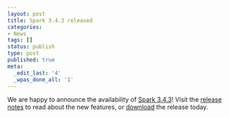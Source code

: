 ```yaml
---
layout: post
title: Spark 3.4.3 released
categories:
- News
tags: []
status: publish
type: post
published: true
meta:
  _edit_last: '4'
  _wpas_done_all: '1'
---
```

We are happy to announce the availability of <a href="{{site.baseurl}}/releases/spark-release-3-4-3.html" title="Spark Release 3.4.3">Spark 3.4.3</a>! Visit the <a href="{{site.baseurl}}/releases/spark-release-3-4-3.html" title="Spark Release 3.4.3">release notes</a> to read about the new features, or <a href="{{site.baseurl}}/downloads.html">download</a> the release today.
